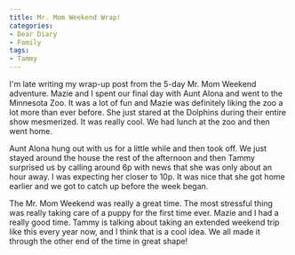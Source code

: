 ```yaml
---
title: Mr. Mom Weekend Wrap!
categories:
- Dear Diary
- Family
tags:
- Tammy
---
```


I'm late writing my wrap-up post from the 5-day Mr. Mom Weekend adventure. Mazie and I spent our final day with Aunt Alona and went to the Minnesota Zoo. It was a lot of fun and Mazie was definitely liking the zoo a lot more than ever before. She just stared at the Dolphins during their entire show mesmerized. It was really cool. We had lunch at the zoo and then went home.

Aunt Alona hung out with us for a little while and then took off. We just stayed around the house the rest of the afternoon and then Tammy surprised us by calling around 6p with news that she was only about an hour away. I was expecting her closer to 10p. It was nice that she got home earlier and we got to catch up before the week began.

The Mr. Mom Weekend was really a great time. The most stressful thing was really taking care of a puppy for the first time ever. Mazie and I had a really good time. Tammy is talking about taking an extended weekend trip like this every year now, and I think that is a cool idea. We all made it through the other end of the time in great shape!
